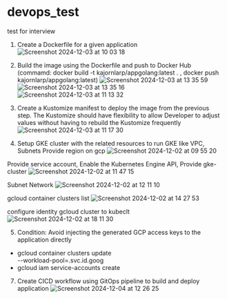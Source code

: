 # devops_test
test for interview
1. Create a Dockerfile for a given application
![Screenshot 2024-12-03 at 10 03 18](https://github.com/user-attachments/assets/618d511d-89c4-43a2-baa5-bc9897fdc417)

2. Build the image using the Dockerfile and push to Docker Hub (commamd: docker build -t kajornlarp/appgolang:latest . , docker push kajornlarp/appgolang:latest)
![Screenshot 2024-12-03 at 13 35 59](https://github.com/user-attachments/assets/25cdde68-e423-4442-b3e3-c21cd8932719)
![Screenshot 2024-12-03 at 13 35 16](https://github.com/user-attachments/assets/042138bd-ffdf-4f7d-895c-42af9154c6a0)
![Screenshot 2024-12-03 at 11 13 32](https://github.com/user-attachments/assets/ef73e92d-085c-4441-9bb9-60f13d895231)

4. Create a Kustomize manifest to deploy the image from the previous step. The Kustomize should have flexibility to allow Developer to adjust values without having to rebuild the Kustomize frequently
![Screenshot 2024-12-03 at 11 17 30](https://github.com/user-attachments/assets/4f2f864b-16f0-46ad-903d-12e275b3d105)


5. Setup GKE cluster with the related resources to run GKE like VPC, Subnets
Provide region on gcp
![Screenshot 2024-12-02 at 09 55 20](https://github.com/user-attachments/assets/c74645c5-f70b-479d-af67-3ec650711b12)

Provide service account, Enable the Kubernetes Engine API, Provide gke-cluster
![Screenshot 2024-12-02 at 11 47 15](https://github.com/user-attachments/assets/213b20cc-50f1-4063-b1bf-c41876be5a1d)

Subnet Network
![Screenshot 2024-12-02 at 12 11 10](https://github.com/user-attachments/assets/10c3e5c2-b6a5-41c0-b5bd-7ac6eb862b68)

gcloud container clusters list
![Screenshot 2024-12-02 at 14 27 53](https://github.com/user-attachments/assets/dce00457-b1f2-421a-bd19-adcd8e70f480)

configure identity gcloud cluster to kubeclt 
![Screenshot 2024-12-02 at 18 11 30](https://github.com/user-attachments/assets/46b9a120-7265-4ee4-b74b-1dad33a2aef8)

5. Condition: Avoid injecting the generated GCP access keys to the application directly
- gcloud container clusters update <cluster-name> \
  --workload-pool=<project-id>.svc.id.goog
- gcloud iam service-accounts create <service-account-name>

7. Create CICD workflow using GitOps pipeline to build and deploy application
![Screenshot 2024-12-04 at 12 26 25](https://github.com/user-attachments/assets/347b2358-3b1d-46dd-a6b7-80556419ff6c)

